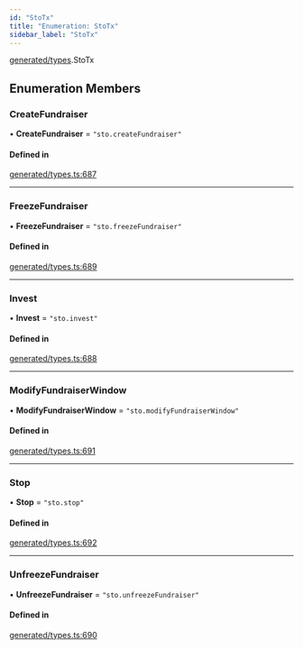 ```yaml
---
id: "StoTx"
title: "Enumeration: StoTx"
sidebar_label: "StoTx"
---
```


[generated/types](../../../../modules/Generated/Types/Types.md).StoTx

## Enumeration Members

### CreateFundraiser

• **CreateFundraiser** = ``"sto.createFundraiser"``

#### Defined in

[generated/types.ts:687](https://github.com/PolymeshAssociation/polymesh-sdk/blob/b6f9fb883/src/generated/types.ts#L687)

___

### FreezeFundraiser

• **FreezeFundraiser** = ``"sto.freezeFundraiser"``

#### Defined in

[generated/types.ts:689](https://github.com/PolymeshAssociation/polymesh-sdk/blob/b6f9fb883/src/generated/types.ts#L689)

___

### Invest

• **Invest** = ``"sto.invest"``

#### Defined in

[generated/types.ts:688](https://github.com/PolymeshAssociation/polymesh-sdk/blob/b6f9fb883/src/generated/types.ts#L688)

___

### ModifyFundraiserWindow

• **ModifyFundraiserWindow** = ``"sto.modifyFundraiserWindow"``

#### Defined in

[generated/types.ts:691](https://github.com/PolymeshAssociation/polymesh-sdk/blob/b6f9fb883/src/generated/types.ts#L691)

___

### Stop

• **Stop** = ``"sto.stop"``

#### Defined in

[generated/types.ts:692](https://github.com/PolymeshAssociation/polymesh-sdk/blob/b6f9fb883/src/generated/types.ts#L692)

___

### UnfreezeFundraiser

• **UnfreezeFundraiser** = ``"sto.unfreezeFundraiser"``

#### Defined in

[generated/types.ts:690](https://github.com/PolymeshAssociation/polymesh-sdk/blob/b6f9fb883/src/generated/types.ts#L690)
